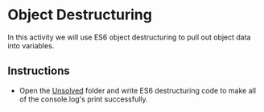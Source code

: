 # Object Destructuring
In this activity we will use ES6 object destructuring to pull out object data into variables.
## Instructions
* Open the [Unsolved](Unsolved) folder and write ES6 destructuring code to make all of the console.log's print successfully.